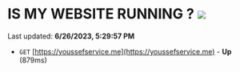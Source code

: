 # IS MY WEBSITE RUNNING ? [![](https://img.shields.io/static/v1?label=Sponsor&message=%E2%9D%A4&logo=GitHub&color=%23fe8e86)](https://github.com/sponsors/<username>)

Last updated: **6/26/2023, 5:29:57 PM**

- `GET` [https://youssefservice.me](https://youssefservice.me) - **Up** (879ms)
